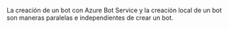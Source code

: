 La creación de un bot con Azure Bot Service y la creación local de un bot son maneras paralelas e independientes de crear un bot.